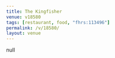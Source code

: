 ```yaml
---
title: The Kingfisher
venue: v18580
tags: [restaurant, food, "fhrs:113496"]
permalink: /v/18580/
layout: venue
---
```

null